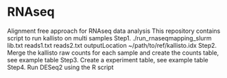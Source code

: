 # RNAseq
Alignment free approach for RNAseq data analysis
This repository contains script to run kallisto on multi samples
Step1. ./run_rnaseqmapping_slurm lib.txt reads1.txt reads2.txt outputLocation ~/path/to/ref/kallisto.idx
Step2. Merge the kallisto raw counts for each sample and create the counts table, see example table
Step3. Create a experiment table, see example table 
Step4. Run DESeq2 using the R script 
